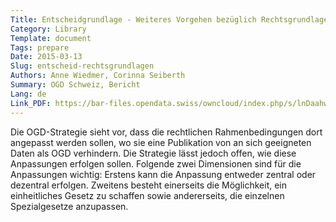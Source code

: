 ```yaml
---
Title: Entscheidgrundlage - Weiteres Vorgehen bezüglich Rechtsgrundlagen für die Publikation von Daten als OGD
Category: Library
Template: document
Tags: prepare
Date: 2015-03-13
Slug: entscheid-rechtsgrundlagen
Authors: Anne Wiedmer, Corinna Seiberth
Summary: OGD Schweiz, Bericht
Lang: de
Link_PDF: https://bar-files.opendata.swiss/owncloud/index.php/s/lnDaahw9qOuVUHo
---
```


Die OGD-Strategie sieht vor, dass die rechtlichen Rahmenbedingungen dort angepasst werden sollen, wo sie eine Publikation von an sich geeigneten Daten als OGD verhindern. Die Strategie lässt jedoch offen, wie diese Anpassungen erfolgen sollen. Folgende zwei Dimensionen sind für die Anpassungen wichtig: Erstens kann die Anpassung entweder zentral oder dezentral erfolgen. Zweitens besteht einerseits die Möglichkeit, ein einheitliches Gesetz zu schaffen sowie andererseits, die einzelnen Spezialgesetze anzupassen.
